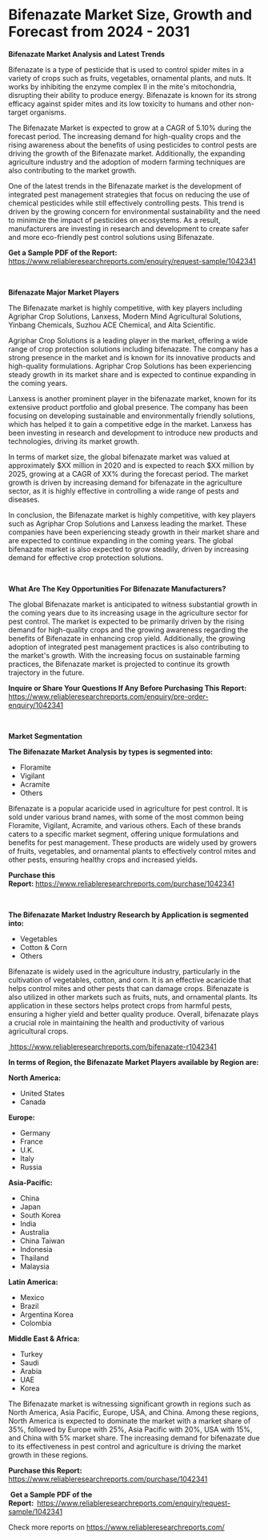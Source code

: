 <p><h1>Bifenazate Market Size, Growth and Forecast from 2024 - 2031</h1></p><p><strong>Bifenazate Market Analysis and Latest Trends</strong></p>
<p><p>Bifenazate is a type of pesticide that is used to control spider mites in a variety of crops such as fruits, vegetables, ornamental plants, and nuts. It works by inhibiting the enzyme complex II in the mite's mitochondria, disrupting their ability to produce energy. Bifenazate is known for its strong efficacy against spider mites and its low toxicity to humans and other non-target organisms.</p><p>The Bifenazate Market is expected to grow at a CAGR of 5.10% during the forecast period. The increasing demand for high-quality crops and the rising awareness about the benefits of using pesticides to control pests are driving the growth of the Bifenazate market. Additionally, the expanding agriculture industry and the adoption of modern farming techniques are also contributing to the market growth.</p><p>One of the latest trends in the Bifenazate market is the development of integrated pest management strategies that focus on reducing the use of chemical pesticides while still effectively controlling pests. This trend is driven by the growing concern for environmental sustainability and the need to minimize the impact of pesticides on ecosystems. As a result, manufacturers are investing in research and development to create safer and more eco-friendly pest control solutions using Bifenazate.</p></p>
<p><strong>Get a Sample PDF of the Report:&nbsp;</strong> <a href="https://www.reliableresearchreports.com/enquiry/request-sample/1042341">https://www.reliableresearchreports.com/enquiry/request-sample/1042341</a></p>
<p>&nbsp;</p>
<p><strong>Bifenazate Major Market Players</strong></p>
<p><p>The Bifenazate market is highly competitive, with key players including Agriphar Crop Solutions, Lanxess, Modern Mind Agricultural Solutions, Yinbang Chemicals, Suzhou ACE Chemical, and Alta Scientific. </p><p>Agriphar Crop Solutions is a leading player in the market, offering a wide range of crop protection solutions including bifenazate. The company has a strong presence in the market and is known for its innovative products and high-quality formulations. Agriphar Crop Solutions has been experiencing steady growth in its market share and is expected to continue expanding in the coming years.</p><p>Lanxess is another prominent player in the bifenazate market, known for its extensive product portfolio and global presence. The company has been focusing on developing sustainable and environmentally friendly solutions, which has helped it to gain a competitive edge in the market. Lanxess has been investing in research and development to introduce new products and technologies, driving its market growth.</p><p>In terms of market size, the global bifenazate market was valued at approximately $XX million in 2020 and is expected to reach $XX million by 2025, growing at a CAGR of XX% during the forecast period. The market growth is driven by increasing demand for bifenazate in the agriculture sector, as it is highly effective in controlling a wide range of pests and diseases.</p><p>In conclusion, the Bifenazate market is highly competitive, with key players such as Agriphar Crop Solutions and Lanxess leading the market. These companies have been experiencing steady growth in their market share and are expected to continue expanding in the coming years. The global bifenazate market is also expected to grow steadily, driven by increasing demand for effective crop protection solutions.</p></p>
<p>&nbsp;</p>
<p><strong>What Are The Key Opportunities For Bifenazate Manufacturers?</strong></p>
<p><p>The global Bifenazate market is anticipated to witness substantial growth in the coming years due to its increasing usage in the agriculture sector for pest control. The market is expected to be primarily driven by the rising demand for high-quality crops and the growing awareness regarding the benefits of Bifenazate in enhancing crop yield. Additionally, the growing adoption of integrated pest management practices is also contributing to the market's growth. With the increasing focus on sustainable farming practices, the Bifenazate market is projected to continue its growth trajectory in the future.</p></p>
<p><strong>Inquire or Share Your Questions If Any Before Purchasing This Report:</strong> <a href="https://www.reliableresearchreports.com/enquiry/pre-order-enquiry/1042341">https://www.reliableresearchreports.com/enquiry/pre-order-enquiry/1042341</a></p>
<p>&nbsp;</p>
<p><strong>Market Segmentation</strong></p>
<p><strong>The Bifenazate Market Analysis by types is segmented into:</strong></p>
<p><ul><li>Floramite</li><li>Vigilant</li><li>Acramite</li><li>Others</li></ul></p>
<p><p>Bifenazate is a popular acaricide used in agriculture for pest control. It is sold under various brand names, with some of the most common being Floramite, Vigilant, Acramite, and various others. Each of these brands caters to a specific market segment, offering unique formulations and benefits for pest management. These products are widely used by growers of fruits, vegetables, and ornamental plants to effectively control mites and other pests, ensuring healthy crops and increased yields.</p></p>
<p><strong>Purchase this Report:&nbsp;</strong><a href="https://www.reliableresearchreports.com/purchase/1042341">https://www.reliableresearchreports.com/purchase/1042341</a></p>
<p>&nbsp;</p>
<p><strong>The Bifenazate Market Industry Research by Application is segmented into:</strong></p>
<p><ul><li>Vegetables</li><li>Cotton & Corn</li><li>Others</li></ul></p>
<p><p>Bifenazate is widely used in the agriculture industry, particularly in the cultivation of vegetables, cotton, and corn. It is an effective acaricide that helps control mites and other pests that can damage crops. Bifenazate is also utilized in other markets such as fruits, nuts, and ornamental plants. Its application in these sectors helps protect crops from harmful pests, ensuring a higher yield and better quality produce. Overall, bifenazate plays a crucial role in maintaining the health and productivity of various agricultural crops.</p></p>
<p><a href="https://www.reliableresearchreports.com/bifenazate-r1042341">&nbsp;https://www.reliableresearchreports.com/bifenazate-r1042341</a></p>
<p><strong>In terms of Region, the Bifenazate Market Players available by Region are:</strong></p>
<p>
    <p> <strong> North America: </strong>
        <ul>
            <li>United States</li>
            <li>Canada</li>
        </ul>
        </p> 
    <p> <strong> Europe: </strong>
        <ul>
            <li>Germany</li>
            <li>France</li>
            <li>U.K.</li>
            <li>Italy</li>
            <li>Russia</li>
        </ul>
        </p> 
    <p> <strong> Asia-Pacific: </strong>
        <ul>
            <li>China</li>
            <li>Japan</li>
            <li>South Korea</li>
            <li>India</li>
            <li>Australia</li>
            <li>China Taiwan</li>
            <li>Indonesia</li>
            <li>Thailand</li>
            <li>Malaysia</li>
        </ul>
        </p> 
    <p> <strong> Latin America: </strong>
        <ul>
            <li>Mexico</li>
            <li>Brazil</li>
            <li>Argentina Korea</li>
            <li>Colombia</li>
        </ul>
        </p> 
    <p> <strong> Middle East & Africa: </strong>
        <ul>
            <li>Turkey</li>
            <li>Saudi</li>
            <li>Arabia</li>
            <li>UAE</li>
            <li>Korea</li>
        </ul>
    </p>
    </p>
<p><p>The Bifenazate market is witnessing significant growth in regions such as North America, Asia Pacific, Europe, USA, and China. Among these regions, North America is expected to dominate the market with a market share of 35%, followed by Europe with 25%, Asia Pacific with 20%, USA with 15%, and China with 5% market share. The increasing demand for bifenazate due to its effectiveness in pest control and agriculture is driving the market growth in these regions.</p></p>
<p><strong>Purchase this Report: </strong><a href="https://www.reliableresearchreports.com/purchase/1042341">https://www.reliableresearchreports.com/purchase/1042341</a></p>
<p>&nbsp;<strong>Get a Sample PDF of the Report:&nbsp;&nbsp;</strong><a href="https://www.reliableresearchreports.com/enquiry/request-sample/1042341">https://www.reliableresearchreports.com/enquiry/request-sample/1042341</a></p>
<p><strong></strong></p>
<p>Check more reports on <a href="https://www.reliableresearchreports.com/">https://www.reliableresearchreports.com/</a></p>